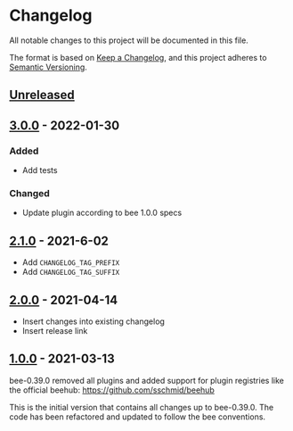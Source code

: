 # Changelog
All notable changes to this project will be documented in this file.

The format is based on [Keep a Changelog](https://keepachangelog.com/en/1.0.0/),
and this project adheres to [Semantic Versioning](https://semver.org/spec/v2.0.0.html).

## [Unreleased]

## [3.0.0] - 2022-01-30
### Added
- Add tests

### Changed
- Update plugin according to bee 1.0.0 specs

## [2.1.0] - 2021-6-02
- Add `CHANGELOG_TAG_PREFIX`
- Add `CHANGELOG_TAG_SUFFIX`

## [2.0.0] - 2021-04-14
- Insert changes into existing changelog
- Insert release link

## [1.0.0] - 2021-03-13
bee-0.39.0 removed all plugins and added support for plugin registries
like the official beehub: https://github.com/sschmid/beehub

This is the initial version that contains all changes up to bee-0.39.0.
The code has been refactored and updated to follow the bee conventions.

[Unreleased]: https://github.com/sschmid/bee-changelog/compare/3.0.0...HEAD
[3.0.0]: https://github.com/sschmid/bee-changelog/compare/2.1.0...3.0.0
[2.1.0]: https://github.com/sschmid/bee-changelog/compare/2.0.0...2.1.0
[2.0.0]: https://github.com/sschmid/bee-changelog/compare/1.0.0...2.0.0
[1.0.0]: https://github.com/sschmid/bee-changelog/releases/tag/1.0.0
